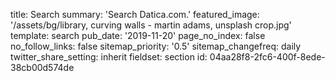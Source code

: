 title: Search
summary: 'Search Datica.com.'
featured_image: '/assets/bg/library, curving walls - martin adams, unsplash crop.jpg'
template: search
pub_date: '2019-11-20'
page_no_index: false
no_follow_links: false
sitemap_priority: '0.5'
sitemap_changefreq: daily
twitter_share_setting: inherit
fieldset: section
id: 04aa28f8-2fc6-400f-8ede-38cb00d574de
